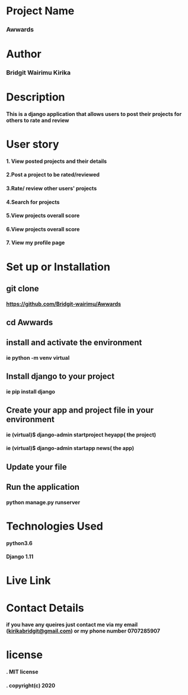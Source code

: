 # Project Name
### Awwards

# Author 
### Bridgit Wairimu Kirika

# Description
#### This is a django application that allows users to post their projects for others to rate and review


# User story
#### 1. View posted projects and their details
#### 2.Post a project to be rated/reviewed
#### 3.Rate/ review other users' projects
#### 4.Search for projects 
#### 5.View projects overall score
#### 6.View projects overall score
#### 7. View my profile page

# Set up or Installation

## git clone
#### https://github.com/Bridgit-wairimu/Awwards
## cd Awwards

## install and activate the environment
#### ie python -m venv virtual 

## Install django to your project
#### ie pip install django

## Create your app and project file in your environment

#### ie (virtual)$ django-admin startproject heyapp( the project)

#### ie (virtual)$ django-admin startapp news( the app)


## Update your file

## Run the application
#### python manage.py runserver

# Technologies Used

#### python3.6
#### Django 1.11

# Live Link

#### 

# Contact Details

#### if you have any queires just contact me via my email (kirikabridgit@gmail.com) or my phone number 0707285907

# license

#### . MIT license
#### . copyright(c) 2020

